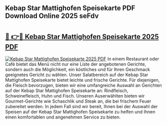 ## Kebap Star Mattighofen Speisekarte PDF Download Online 2025 seFdv

# <h2><a href="http://gc6dws.nevu.top/?p=Kebap+Star+Mattighofen+Speisekarte">🔗 👉🔴 Kebap Star Mattighofen Speisekarte 2025 PDF</a></h2>

[![Kebap Star Mattighofen Speisekarte 2025 PDF](https://i.imgur.com/dBaPXMq.png)](http://gc6dws.nevu.top/?p=Kebap+Star+Mattighofen+Speisekarte)
In einem Restaurant oder Café bietet das Menü nicht nur eine Liste der angebotenen Gerichte, sondern auch die Möglichkeit, ein köstliches und für Ihren Geschmack geeignetes Gericht zu wählen. Unser Salatbereich auf der Kebap Star Mattighofen Speisekarte bietet leichte und frische Gerichte. Für diejenigen, die Fleisch bevorzugen, bieten wir eine umfangreiche Auswahl an Gerichten auf der Kebap Star Mattighofen Speisekarte an: Rindfleisch, Schweinefleisch, Huhn und Fisch. Unseren Auserwählten bieten wir Gourmet-Gerichte wie Schaschlik und Steak an, die bei frischem Feuer zubereitet werden. In jedem Fall sind wir bereit, Ihnen bei der Auswahl der Speisen auf der Kebap Star Mattighofen Speisekarte zu helfen und Ihnen einen komfortablen und angenehmen Service zu bieten.
